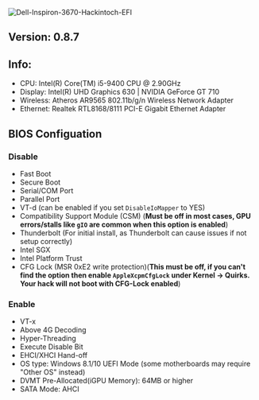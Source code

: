 ![Dell-Inspiron-3670-Hackintoch-EFI](https://socialify.git.ci/Lemonawa/Dell-Inspiron-3670-Hackintoch-EFI/image?description=1&forks=1&issues=1&language=1&name=1&pulls=1&stargazers=1&theme=Light)

## Version: 0.8.7
## Info:
* CPU: Intel(R) Core(TM) i5-9400 CPU @ 2.90GHz
* Display: Intel(R) UHD Graphics 630 | NVIDIA GeForce GT 710
* Wireless: Atheros AR9565 802.11b/g/n Wireless Network Adapter
* Ethernet: Realtek RTL8168/8111 PCI-E Gigabit Ethernet Adapter
## BIOS Configuation
### Disable
* Fast Boot
* Secure Boot
* Serial/COM Port
* Parallel Port
* VT-d (can be enabled if you set `DisableIoMapper` to YES)
* Compatibility Support Module (CSM) (**Must be off in most cases, GPU errors/stalls like `gIO` are common when this option is enabled**)
* Thunderbolt (For initial install, as Thunderbolt can cause issues if not setup correctly)
* Intel SGX
* Intel Platform Trust
* CFG Lock (MSR 0xE2 write protection)(**This must be off, if you can't find the option then enable `AppleXcpmCfgLock` under Kernel -> Quirks. Your hack will not boot with CFG-Lock enabled**)
### Enable
* VT-x
* Above 4G Decoding
* Hyper-Threading
* Execute Disable Bit
* EHCI/XHCI Hand-off
* OS type: Windows 8.1/10 UEFI Mode (some motherboards may require "Other OS" instead)
* DVMT Pre-Allocated(iGPU Memory): 64MB or higher
* SATA Mode: AHCI
